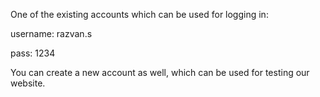 One of the existing accounts which can be used for logging in:

username: razvan.s

pass: 1234

You can create a new account as well, which can be used for testing our website.